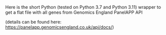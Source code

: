 Here is the short Python (tested on Python 3.7 and Python 3.11) wrapper to get a flat file with all genes from Genomics England PanelAPP API

(details can be found here:  https://panelapp.genomicsengland.co.uk/api/docs/)
